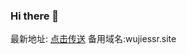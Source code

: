 ### Hi there 👋
<!--
**wujiev2ray/WUJIEV2RAY** is a ✨ _special_ ✨ repository because its `README.md` (this file) appears on your GitHub profile.

Here are some ideas to get you started:

- 🔭 I’m currently working on ...
- 🌱 I’m currently learning ...
- 👯 I’m looking to collaborate on ...
- 🤔 I’m looking for help with ...
- 💬 Ask me about ...
- 📫 How to reach me: ...
- 😄 Pronouns: ...
- ⚡ Fun fact: ...
-->
最新地址: [点击传送](https://wujiev2ray.top "点击传送")
备用域名:wujiessr.site
